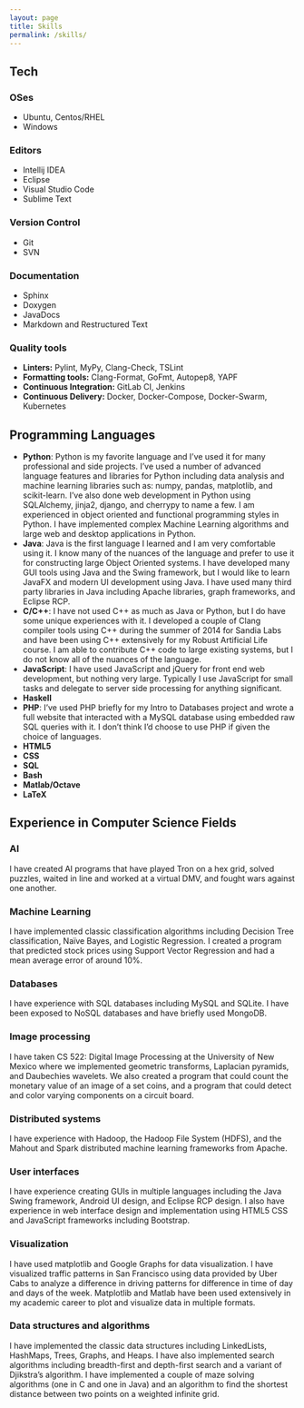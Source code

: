 ```yaml
---
layout: page
title: Skills
permalink: /skills/
---
```


## Tech

### OSes

* Ubuntu, Centos/RHEL
* Windows

### Editors
* Intellij IDEA
* Eclipse
* Visual Studio Code
* Sublime Text

### Version Control
* Git
* SVN

### Documentation
* Sphinx
* Doxygen
* JavaDocs
* Markdown and Restructured Text

### Quality tools
* **Linters:** Pylint, MyPy, Clang-Check, TSLint
* **Formatting tools:** Clang-Format, GoFmt, Autopep8, YAPF
* **Continuous Integration:** GitLab CI, Jenkins
* **Continuous Delivery:** Docker, Docker-Compose, Docker-Swarm, Kubernetes

## Programming Languages
* **Python**: Python is my favorite language and I’ve used it for many professional and side projects. I’ve used a number of advanced language features and libraries for Python including data analysis and machine learning libraries such as: numpy, pandas, matplotlib, and scikit-learn. I’ve also done web development in Python using SQLAlchemy, jinja2, django, and cherrypy to name a few. I am experienced in object oriented and functional programming styles in Python. I have implemented complex Machine Learning algorithms and large web and desktop applications in Python.
* **Java**: Java is the first language I learned and I am very comfortable using it. I know many of the nuances of the language and prefer to use it for constructing large Object Oriented systems. I have developed many GUI tools using Java and the Swing framework, but I would like to learn JavaFX and modern UI development using Java. I have used many third party libraries in Java including Apache libraries, graph frameworks, and Eclipse RCP.
* **C/C++**: I have not used C++ as much as Java or Python, but I do have some unique experiences with it. I developed a couple of Clang compiler tools using C++ during the summer of 2014 for Sandia Labs and have been using C++ extensively for my Robust Artificial Life course. I am able to contribute C++ code to large existing systems, but I do not know all of the nuances of the language.
* **JavaScript**: I have used JavaScript and jQuery for front end web development, but nothing very large. Typically I use JavaScript for small tasks and delegate to server side processing for anything significant.
* **Haskell**
* **PHP**: I’ve used PHP briefly for my Intro to Databases project and wrote a full website that interacted with a MySQL database using embedded raw SQL queries with it. I don’t think I’d choose to use PHP if given the choice of languages.
* **HTML5**
* **CSS**
* **SQL**
* **Bash**
* **Matlab/Octave**
* **LaTeX**

## Experience in Computer Science Fields

### AI
I have created AI programs that have played Tron on a hex grid, solved puzzles, waited in line and worked at a virtual DMV, and fought wars against one another.

### Machine Learning
I have implemented classic classification algorithms including Decision Tree classification, Naïve Bayes, and Logistic Regression. I created a program that predicted stock prices using Support Vector Regression and had a mean average error of around 10%.

### Databases
I have experience with SQL databases including MySQL and SQLite. I have been exposed to NoSQL databases and have briefly used MongoDB.

### Image processing
I have taken CS 522: Digital Image Processing at the University of New Mexico where we implemented geometric transforms, Laplacian pyramids, and Daubechies wavelets. We also created a program that could count the monetary value of an image of a set coins, and a program that could detect and color varying components on a circuit board.

### Distributed systems
I have experience with Hadoop, the Hadoop File System (HDFS), and the Mahout and Spark distributed machine learning frameworks from Apache.

### User interfaces
I have experience creating GUIs in multiple languages including the Java Swing framework, Android UI design, and Eclipse RCP design. I also have experience in web interface design and implementation using HTML5 CSS and JavaScript frameworks including Bootstrap.

### Visualization
I have used matplotlib and Google Graphs for data visualization. I have visualized traffic patterns in San Francisco using data provided by Uber Cabs to analyze a difference in driving patterns for difference in time of day and days of the week. Matplotlib and Matlab have been used extensively in my academic career to plot and visualize data in multiple formats.

### Data structures and algorithms
I have implemented the classic data structures including LinkedLists, HashMaps, Trees, Graphs, and Heaps. I have also implemented search algorithms including breadth-first and depth-first search and a variant of Djikstra’s algorithm. I have implemented a couple of maze solving algorithms (one in C and one in Java) and an algorithm to find the shortest distance between two points on a weighted infinite grid.

